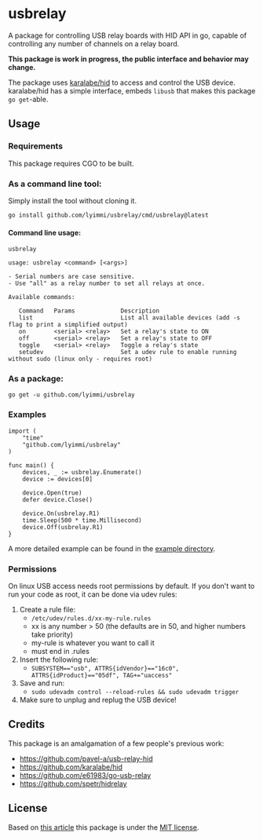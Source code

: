 # usbrelay

A package for controlling USB relay boards with HID API in go, capable of controlling any number of channels on a relay board.

**This package is work in progress, the public interface and behavior may change.**

The package uses [karalabe/hid](https://github.com/karalabe/hid) to access and control the USB device.
karalabe/hid has a simple interface, embeds `libusb` that makes this package `go get`-able.

## Usage

### Requirements

This package requires CGO to be built.

### As a command line tool:

Simply install the tool without cloning it.

```shell
go install github.com/lyimmi/usbrelay/cmd/usbrelay@latest
```

#### Command line usage:

```shell
usbrelay
```

```text
usage: usbrelay <command> [<args>]

- Serial numbers are case sensitive.
- Use "all" as a relay number to set all relays at once.

Available commands:

   Command   Params             Description
   list                         List all available devices (add -s flag to print a simplified output)
   on        <serial> <relay>   Set a relay's state to ON
   off       <serial> <relay>   Set a relay's state to OFF
   toggle    <serial> <relay>   Toggle a relay's state
   setudev                      Set a udev rule to enable running without sudo (linux only - requires root)
```

### As a package:

```shell
go get -u github.com/lyimmi/usbrelay
```

### Examples

```golang
import (
    "time"
    "github.com/lyimmi/usbrelay"
)

func main() {
    devices, _ := usbrelay.Enumerate()
    device := devices[0]
	
    device.Open(true)
    defer device.Close()
	
    device.On(usbrelay.R1)
    time.Sleep(500 * time.Millisecond)
    device.Off(usbrelay.R1)
}
```

A more detailed example can be found in the [example directory](https://github.com/lyimmi/usbrelay/blob/main/example/main.go).

### Permissions

On linux USB access needs root permissions by default. If you don't want to run your code as root, it can be done via 
udev rules:

1. Create a rule file: 
   - `/etc/udev/rules.d/xx-my-rule.rules`
   - xx is any number > 50 (the defaults are in 50, and higher numbers take priority)
   - my-rule is whatever you want to call it 
   - must end in .rules
2. Insert the following rule:
   - `SUBSYSTEM=="usb", ATTRS{idVendor}=="16c0", ATTRS{idProduct}=="05df", TAG+="uaccess"`
3. Save and run:
   - `sudo udevadm control --reload-rules && sudo udevadm trigger`
4. Make sure to unplug and replug the USB device!

## Credits

This package is an amalgamation of a few people's previous work:

- https://github.com/pavel-a/usb-relay-hid
- https://github.com/karalabe/hid
- https://github.com/e61983/go-usb-relay
- https://github.com/spetr/hidrelay

## License

Based on [this article](https://en.wikipedia.org/wiki/Open-source_license#Types) this package is under the [MIT license](https://github.com/lyimmi/usbrelay/blob/main/LICENSE).
